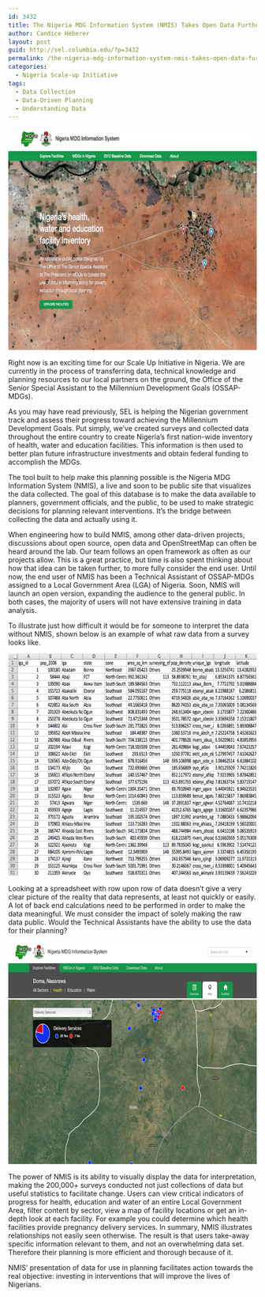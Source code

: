 ```yaml
---
id: 3432
title: The Nigeria MDG Information System (NMIS) Takes Open Data Further
author: Candice Heberer
layout: post
guid: http://sel.columbia.edu/?p=3432
permalink: /the-nigeria-mdg-information-system-nmis-takes-open-data-further/
categories:
  - Nigeria Scale-up Initiative
tags:
  - Data Collection
  - Data-Driven Planning
  - Understanding Data
---
```

[<img src="/assets/images/blog/2014/03/NMIShome.jpg" alt="NMIShome" width="700" height="450" class="alignnone size-full wp-image-3433" />][1]

Right now is an exciting time for our Scale Up Initiative in Nigeria. We are currently in the process of transferring data, technical knowledge and planning resources to our local partners on the ground, the Office of the Senior Special Assistant to the Millennium Development Goals (OSSAP-MDGs).

As you may have read previously, SEL is helping the Nigerian government track and assess their progress toward achieving the Millennium Development Goals. Put simply, we’ve created surveys and collected data throughout the entire country to create Nigeria’s first nation-wide inventory of health, water and education facilities. This information is then used to better plan future infrastructure investments and obtain federal funding to accomplish the MDGs.

The tool built to help make this planning possible is the Nigeria MDG Information System (NMIS), a live and soon to be public site that visualizes the data collected. The goal of this database is to make the data available to planners, government officials, and the public, to be used to make strategic decisions for planning relevant interventions. It’s the bridge between collecting the data and actually using it.

When engineering how to build NMIS, among other data-driven projects, discussions about open source, open data and OpenStreetMap can often be heard around the lab. Our team follows an open framework as often as our projects allow. This is a great practice, but time is also spent thinking about how that idea can be taken further, to more fully consider the end user. Until now, the end user of NMIS has been a Technical Assistant of OSSAP-MDGs assigned to a Local Government Area (LGA) of Nigeria. Soon, NMIS will launch an open version, expanding the audience to the general public. In both cases, the majority of users will not have extensive training in data analysis.

To illustrate just how difficult it would be for someone to interpret the data without NMIS, shown below is an example of what raw data from a survey looks like.



[<img src="/assets/images/blog/2014/03/rawData.jpg" alt="rawData" width="700" height="450" class="alignnone size-full wp-image-3434" />][2]

Looking at a spreadsheet with row upon row of data doesn’t give a very clear picture of the reality that data represents, at least not quickly or easily. A lot of back end calculations need to be performed in order to make the data meaningful. We must consider the impact of solely making the raw data public. Would the Technical Assistants have the ability to use the data for their planning?



[<img src="/assets/images/blog/2014/03/NMISmap.jpg" alt="NMISmap" width="700" height="450" class="alignnone size-full wp-image-3435" />][3]

The power of NMIS is its ability to visually display the data for interpretation, making the 200,000+ surveys conducted not just collections of data but useful statistics to facilitate change. Users can view critical indicators of progress for health, education and water of an entire Local Government Area, filter content by sector, view a map of facility locations or get an in-depth look at each facility. For example you could determine which health facilities provide pregnancy delivery services. In summary, NMIS illustrates relationships not easily seen otherwise. The result is that users take-away specific information relevant to them, and not an overwhelming data set. Therefore their planning is more efficient and thorough because of it.

NMIS’ presentation of data for use in planning facilitates action towards the real objective: investing in interventions that will improve the lives of Nigerians.

 [1]: /assets/images/blog/2014/03/NMIShome.jpg
 [2]: /assets/images/blog/2014/03/rawData.jpg
 [3]: /assets/images/blog/2014/03/NMISmap.jpg

